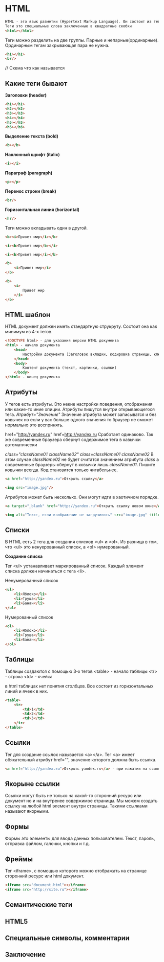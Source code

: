 # HTML

```html
HTML - это язык разметки (Hypertext Markup Language). Он состоит из тегов.
Теги это специальные слова заключенные в квадратные скобки
<html></html>
```
Теги можно разделить на две группы. Парные и непарные(ординарные). Ординарным тегам закрывающая пара не нужна.
``` html
<h1></h1>
<br/>
```

// Схема что как называется

## Какие теги бывают

**Заголовки (header)**
```html
<h1></h1>
<h2></h2>
<h3></h3>
<h4></h4>
<h5></h5>
<h6></h6>
```

**Выделение текста (bold)**
```html
<b></b>
```

**Наклонный шрифт (italic)**
```html
<i></i>
```

**Параграф (paragraph)**
```html
<p></p>
```

**Перенос строки (break)**
```html
<br/>
```

**Горизонтальная линия (horizontal)**
```html
<hr/>
```

Теги можно вкладывать один в другой.
```html
<b><i>Привет мир</i></b>

<i><b>Привет мир</b></i>

<i><b>Привет мир</i></b>

<b>
    <i>Привет мир</i>
</b>

<b>
    <i>
        Привет мир
    </i>
</b>
```

## HTML шаблон
HTML документ должен иметь стандартную струкруту. Состоит она как минимум из 4-х тегов.

```html
<!DOCTYPE html> - для указания версии HTML документа
<html> - начало документа
    <head>
        Настройки документа (Заголовок вкладки, кодировка страницы, ключевые слова, подключение скриптов/стилей и т.д.)
    </head>
    <body>
        Контент документа (текст, картинки, ссылки)
    </body>
</html> - конец документа
```

## Атрибуты
У тегов есть атрибуты. Это некие настройки поведения, отображения или какие-то иние опиции.
Атрибуты пишутся внутри открывающегося тега. 
*Атрибут="Значение"*
Значение атрибута может записыватся и без ковычек но если у вас больше одного значения то браузер не сможет нормально это воспринять.

href="http://yandex.ru" href=http://yandex.ru
Сработает одинаково. Так же современные браузера обернут содержимое тега в кавычки автоматически

*class="className01 className02"*
*class=className01 className02*
В этом случае *className02* не будет считатся значением атрибута *class* а современные браузеры обернут в ковычки лишь *className01*.
Пишите ковычки всегда. Код становится только читабельнее.
```html
<a href="http://yandex.ru">Открыть ссылку</a>

<img src="image.jpg"/>
```
Атрибутов может быть несколько. Они могут идти в хаотичном порядке.
```html
<a target="_blank" href="http://yandex.ru">Открыть ссылку новом окне</a>

<img alt="Текст, если изображение не загрузилось" src="image.jpg" title="Текст при наведении"/>
```
## Списки
В HTML есть 2 тега для создания списков &lt;ul&gt; и &lt;ol&gt;. 
Из разница в том, что &lt;ul&gt; это ненуерованный список, а &lt;ol&gt; нумерованный.

**Создание списка**

Тег &lt;ul&gt; устанавливает маркированный список. 
Каждый элемент списка должен начинаться с тега &lt;li&gt;. 

Ненумерованный список
```html
<ul>
	<li>Яблоко</li>
	<li>Груша</li>
	<li>Банан</li>
</ul>
```
Нумерованный список
```html
<ol>
	<li>Яблоко</li>
	<li>Груша</li>
	<li>Банан</li>
</ol>
```
## Таблицы

Таблицы создаются с помощью 3-х тегов
&lt;table&gt; - начало таблицы
&lt;tr&gt; - строка
&lt;td&gt; - ячейка

в html таблицах нет понятия столбцов. Все состоит из горизонтальных линий и ячеек в них.
```html
<table>
    <tr>
        <td>1</td>
        <td>2</td>
        <td>3</td>
    </tr>
</table>
```
## Ссылки
Тег для создание ссылок называется &lt;a&gt;&lt;/a&gt;.
Тег &lt;a&gt; имеет обяхательный атрибут href="", значение которого должна быть ссылка.
```html
<a href="http://yandex.ru">Открыть yandex.ru</a> - при нажатии на ссылку откроется сайт yandex.ru
```
## Якорыне ссылки
Ссылки могут быть не только на какой-то сторонний ресурс или документ но и на внутренее содержимое страницы. Мы можем создать ссылку на любой html элемент внутри страницы. Такими ссылками называют якорными.
## Формы
Формы это элементы для ввода данных пользователем. Текст, пароль, отправка файлом, галочки, кнопки и т.д.
## Фреймы
Тег &lt;iframe&gt;, с помощью которого можно отображать на странице сторонний ресурс или html документ.
```html
<iframe src="document.html"></iframe>
<iframe src="http://site.ru"></iframe>
```
## Семантические теги
## HTML5
## Специальные символы, комментарии

## Заключение
